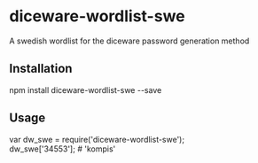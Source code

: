 diceware-wordlist-swe
=========

A swedish wordlist for the diceware password generation method

## Installation

  npm install diceware-wordlist-swe --save

## Usage

  var dw_swe = require('diceware-wordlist-swe');  
  dw_swe['34553'];		# 'kompis'
